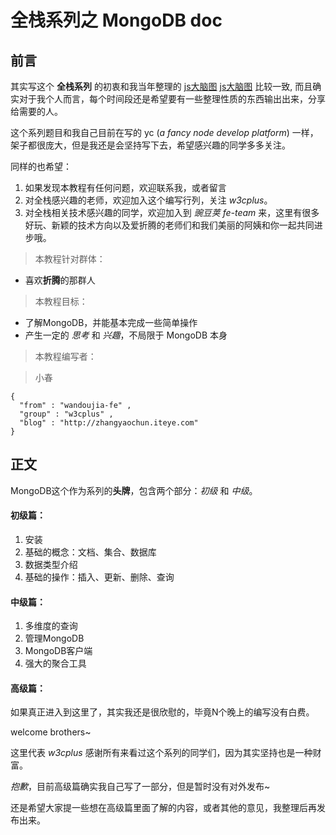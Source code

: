 # 全栈系列之 MongoDB doc

## 前言

其实写这个 **全栈系列** 的初衷和我当年整理的 <a href="http://zhangyaochun.iteye.com/blog/1682605/" target="_blank">js大脑图</a> [js大脑图](http://zhangyaochun.iteye.com/blog/1682605) 比较一致,
而且确实对于我个人而言，每个时间段还是希望要有一些整理性质的东西输出出来，分享给需要的人。

这个系列题目和我自己目前在写的 yc (*a fancy node develop platform*) 一样，架子都很庞大，但是我还是会坚持写下去，希望感兴趣的同学多多关注。

同样的也希望：

1. 如果发现本教程有任何问题，欢迎联系我，或者留言
1. 对全栈感兴趣的老师，欢迎加入这个编写行列，关注 *w3cplus*。
2. 对全栈相关技术感兴趣的同学，欢迎加入到 *豌豆荚 fe-team* 来，这里有很多好玩、新颖的技术方向以及爱折腾的老师们和我们美丽的阿姨和你一起共同进步哦。

> 本教程针对群体：

* 喜欢**折腾**的那群人

> 本教程目标：

* 了解MongoDB，并能基本完成一些简单操作
* 产生一定的 *思考* 和 *兴趣*，不局限于 MongoDB 本身

> 本教程编写者：

> 小春 

```shell
{ 
  "from" : "wandoujia-fe" ,
  "group" : "w3cplus" ,
  "blog" : "http://zhangyaochun.iteye.com" 
}
```

## 正文

MongoDB这个作为系列的**头牌**，包含两个部分：*初级* 和 *中级*。

#### 初级篇：

1. 安装
2. 基础的概念：文档、集合、数据库
3. 数据类型介绍
4. 基础的操作：插入、更新、删除、查询

#### 中级篇：

1. 多维度的查询
2. 管理MongoDB
3. MongoDB客户端
4. 强大的聚合工具

#### 高级篇：

如果真正进入到这里了，其实我还是很欣慰的，毕竟N个晚上的编写没有白费。

welcome brothers~

这里代表 *w3cplus* 感谢所有来看过这个系列的同学们，因为其实坚持也是一种财富。

*抱歉*，目前高级篇确实我自己写了一部分，但是暂时没有对外发布~

还是希望大家提一些想在高级篇里面了解的内容，或者其他的意见，我整理后再发布出来。

